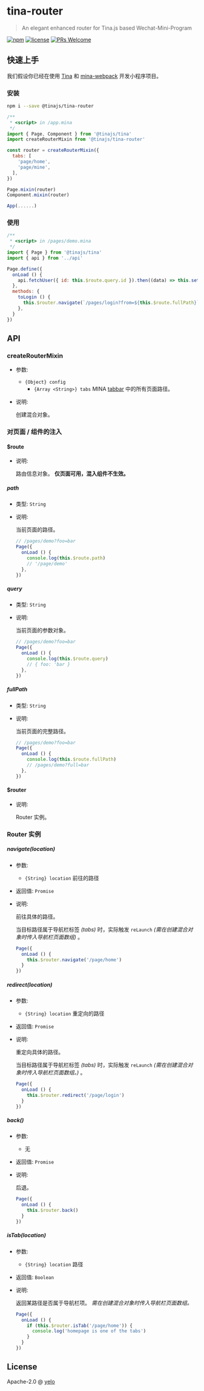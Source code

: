 # tina-router
> An elegant enhanced router for Tina.js based Wechat-Mini-Program

[![npm](https://img.shields.io/npm/v/@tinajs/tina-router.svg?style=flat-square)](https://www.npmjs.com/package/@tinajs/tina-router)
[![license](https://img.shields.io/github/license/tinajs/tina-router.svg?style=flat-square)](./LICENSE)
[![PRs Welcome](https://img.shields.io/badge/PRs-welcome-brightgreen.svg?style=flat-square)](http://makeapullrequest.com)

## 快速上手
我们假设你已经在使用 [Tina](https://github.com/tinajs/tina) 和 [mina-webpack](https://github.com/tinajs/mina-webpack) 开发小程序项目。

### 安装
```bash
npm i --save @tinajs/tina-router
```

```javascript
/**
 * <script> in /app.mina
 */
import { Page, Component } from '@tinajs/tina'
import createRouterMixin from '@tinajs/tina-router'

const router = createRouterMixin({
  tabs: [
    'page/home',
    'page/mine',
  ],
})

Page.mixin(router)
Component.mixin(router)

App(......)
```

### 使用
```javascript
/**
 * <script> in /pages/demo.mina
 */
import { Page } from '@tinajs/tina'
import { api } from '../api'

Page.define({
  onLoad () {
    api.fetchUser({ id: this.$route.query.id }).then((data) => this.setData(data))
  },
  methods: {
    toLogin () {
      this.$router.navigate(`/pages/login?from=${this.$route.fullPath}`)
    },
  }
})
```

## API
### createRouterMixin
- 参数:
  - ``{Object} config``
    - ``{Array <String>} tabs`` MINA [tabbar](https://mp.weixin.qq.com/debug/wxadoc/dev/framework/config.html#tabbar) 中的所有页面路径。
- 说明:

  创建混合对象。

### 对页面 / 组件的注入
#### $route
- 说明:

  路由信息对象。
  **仅页面可用，混入组件不生效。**

##### path
- 类型: ``String``
- 说明:

  当前页面的路径。

  ```javascript
  // /pages/demo?foo=bar
  Page({
    onLoad () {
      console.log(this.$route.path)
      // '/page/demo'
    },
  })
  ```

##### query
- 类型: ``String``
- 说明:

  当前页面的参数对象。

  ```javascript
  // /pages/demo?foo=bar
  Page({
    onLoad () {
      console.log(this.$route.query)
      // { foo: 'bar }
    },
  })
  ```

##### fullPath
- 类型: ``String``
- 说明:

  当前页面的完整路径。

  ```javascript
  // /pages/demo?foo=bar
  Page({
    onLoad () {
      console.log(this.$route.fullPath)
      // /pages/demo?full=bar
    },
  })
  ```

#### $router
- 说明:

  Router 实例。

### Router 实例
##### navigate(location)
- 参数:
  - ``{String} location`` 前往的路径
- 返回值: ``Promise``
- 说明:

  前往具体的路径。

  当目标路径属于导航栏标签 *(tabs)* 时，实际触发 ``reLaunch``
  *(需在创建混合对象时传入导航栏页面数组)* 。

  ```javascript
  Page({
    onLoad () {
      this.$router.navigate('/page/home')
    }
  })
  ```

##### redirect(location)
- 参数:
  - ``{String} location`` 重定向的路径
- 返回值: ``Promise``
- 说明:

  重定向具体的路径。

  当目标路径属于导航栏标签 *(tabs)* 时，实际触发 ``reLaunch``
  *(需在创建混合对象时传入导航栏页面数组。)* 。

  ```javascript
  Page({
    onLoad () {
      this.$router.redirect('/page/login')
    }
  })
  ```
##### back()
- 参数:
  - 无
- 返回值: ``Promise``
- 说明:

  后退。

  ```javascript
  Page({
    onLoad () {
      this.$router.back()
    }
  })
  ```
##### isTab(location)
- 参数:
  - ``{String} location`` 路径
- 返回值: ``Boolean``
- 说明:

  返回某路径是否属于导航栏项。
  *需在创建混合对象时传入导航栏页面数组。*

  ```javascript
  Page({
    onLoad () {
      if (this.$router.isTab('/page/home')) {
        console.log('homepage is one of the tabs')
      }
    }
  })
  ```

## License
Apache-2.0 @ [yelo](https://github.com/imyelo)

